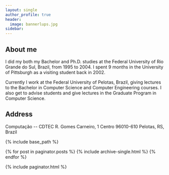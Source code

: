 ```yaml
---
layout: single
author_profile: true
header:
  image: bannerlups.jpg
sidebar:
---
```

## About me

I did my both my Bachelor and Ph.D. studies at the Federal University of Rio Grande do Sul, Brazil, from 1995 to 2004. I spent 9 months in the University of Pittsburgh as a visiting student back in 2002.

Currently I work at the Federal University of Pelotas, Brazil, giving lectures to the Bachelor in Computer Science and Computer Engineering courses. I also get to advise students and give lectures in the Graduate Program in Computer Science.



## Address

Computação -- CDTEC
R. Gomes Carneiro, 1
Centro
96010-610
Pelotas, RS, Brazil


{% include base_path %}
<!--
<h3 class="archive__subtitle">{{ site.data.ui-text[site.locale].recent_posts | default: "Recent Posts" }}</h3> -->

{% for post in paginator.posts %}
  {% include archive-single.html %}
{% endfor %}

{% include paginator.html %}
